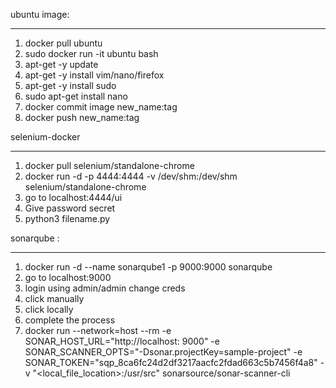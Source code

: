 ubuntu image:
_____
1. docker pull ubuntu
2. sudo docker run -it ubuntu bash
3. apt-get -y update
4. apt-get -y install vim/nano/firefox
5. apt-get -y install sudo
6. sudo apt-get install nano
7. docker commit image new_name:tag
8. docker push new_name:tag



selenium-docker 
______
1. docker pull selenium/standalone-chrome
2. docker run -d -p 4444:4444 -v /dev/shm:/dev/shm selenium/standalone-chrome
3. go to localhost:4444/ui
4. Give password secret
5. python3 filename.py



sonarqube :
_____
1. docker run -d --name sonarqube1 -p 9000:9000 sonarqube
2. go to localhost:9000
3. login using admin/admin change creds
4. click manually
5. click locally
6. complete the process 
7. docker run --network=host    --rm     -e SONAR_HOST_URL="http://localhost:  9000"     -e SONAR_SCANNER_OPTS="-Dsonar.projectKey=sample-project"     -e SONAR_TOKEN="sqp_8ca6fc24d2df3217aacfc2fdad663c5b7456f4a8"     -v "<local_file_location>:/usr/src"     sonarsource/sonar-scanner-cli
